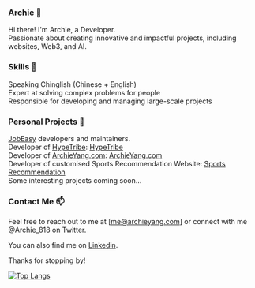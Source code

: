 ### Archie 👋
Hi there! I'm Archie, a Developer.\
Passionate about creating innovative and impactful projects, including websites, Web3, and AI.

### Skills 👀
Speaking Chinglish (Chinese + English)\
Expert at solving complex problems for people\
Responsible for developing and managing large-scale projects

### Personal Projects 🌱
[JobEasy](https://www.jobeasy.pro/) developers and maintainers.\
Developer of [HypeTribe](https://ethglobal.com/showcase/hypetribe-eb8om): [HypeTribe](https://github.com/Archie818/hypetribe)\
Developer of [ArchieYang.com](https://archieyang.com/): [ArchieYang.com](https://github.com/Archie818/first-personal-website)\
Developer of customised Sports Recommendation Website: [Sports Recommendation](https://github.com/Archie818/sports-recommendation-website)\
Some interesting projects coming soon...

### Contact Me 📫
Feel free to reach out to me at [me@archieyang.com] or connect with me @Archie_818 on Twitter.

You can also find me on [Linkedin](https://www.linkedin.com/in/yangy818/).

Thanks for stopping by!

[![Top Langs](https://github-readme-stats.vercel.app/api/top-langs/?username=archie818&layout=compact)](https://github.com/anuraghazra/github-readme-stats)

